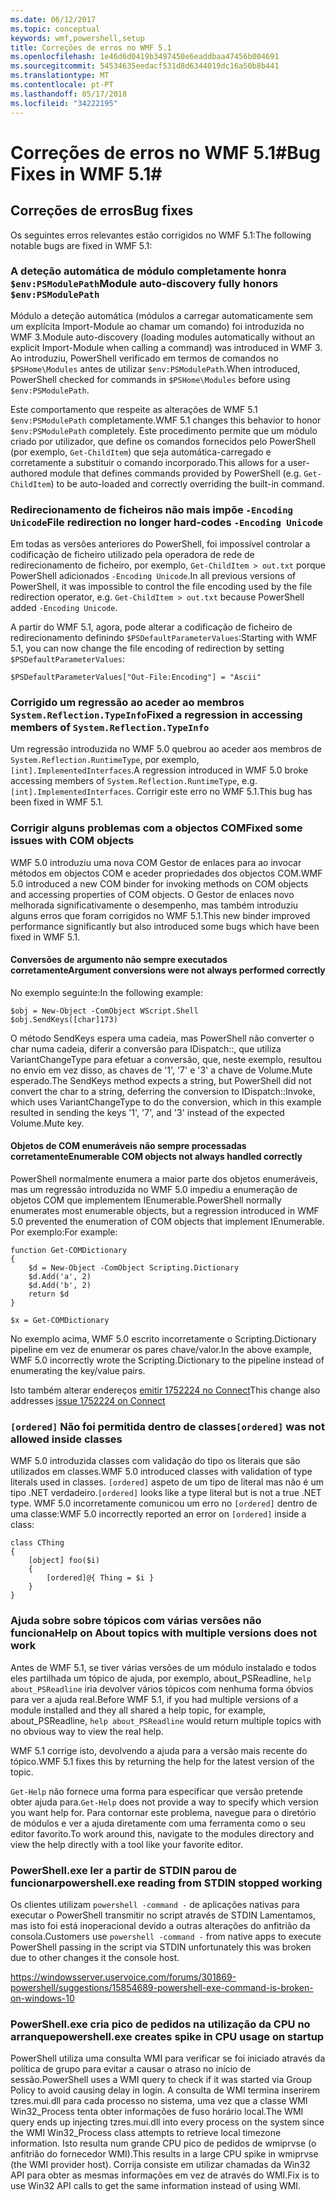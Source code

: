 ```yaml
---
ms.date: 06/12/2017
ms.topic: conceptual
keywords: wmf,powershell,setup
title: Correções de erros no WMF 5.1
ms.openlocfilehash: 1e46d6d0419b3497450e6eaddbaa47456b004691
ms.sourcegitcommit: 54534635eedacf531d8d6344019dc16a50b8b441
ms.translationtype: MT
ms.contentlocale: pt-PT
ms.lasthandoff: 05/17/2018
ms.locfileid: "34222195"
---
```

# <a name="bug-fixes-in-wmf-51"></a><span data-ttu-id="18f6a-103">Correções de erros no WMF 5.1#</span><span class="sxs-lookup"><span data-stu-id="18f6a-103">Bug Fixes in WMF 5.1#</span></span>

## <a name="bug-fixes"></a><span data-ttu-id="18f6a-104">Correções de erros</span><span class="sxs-lookup"><span data-stu-id="18f6a-104">Bug fixes</span></span> ##

<span data-ttu-id="18f6a-105">Os seguintes erros relevantes estão corrigidos no WMF 5.1:</span><span class="sxs-lookup"><span data-stu-id="18f6a-105">The following notable bugs are fixed in WMF 5.1:</span></span>

### <a name="module-auto-discovery-fully-honors-envpsmodulepath"></a><span data-ttu-id="18f6a-106">A deteção automática de módulo completamente honra `$env:PSModulePath`</span><span class="sxs-lookup"><span data-stu-id="18f6a-106">Module auto-discovery fully honors `$env:PSModulePath`</span></span> ###

<span data-ttu-id="18f6a-107">Módulo a deteção automática (módulos a carregar automaticamente sem um explícita Import-Module ao chamar um comando) foi introduzida no WMF 3.</span><span class="sxs-lookup"><span data-stu-id="18f6a-107">Module auto-discovery (loading modules automatically without an explicit Import-Module when calling a command) was introduced in WMF 3.</span></span>
<span data-ttu-id="18f6a-108">Ao introduziu, PowerShell verificado em termos de comandos no `$PSHome\Modules` antes de utilizar `$env:PSModulePath`.</span><span class="sxs-lookup"><span data-stu-id="18f6a-108">When introduced, PowerShell checked for commands in `$PSHome\Modules` before using `$env:PSModulePath`.</span></span>

<span data-ttu-id="18f6a-109">Este comportamento que respeite as alterações de WMF 5.1 `$env:PSModulePath` completamente.</span><span class="sxs-lookup"><span data-stu-id="18f6a-109">WMF 5.1 changes this behavior to honor `$env:PSModulePath` completely.</span></span>
<span data-ttu-id="18f6a-110">Este procedimento permite que um módulo criado por utilizador, que define os comandos fornecidos pelo PowerShell (por exemplo, `Get-ChildItem`) que seja automática-carregado e corretamente a substituir o comando incorporado.</span><span class="sxs-lookup"><span data-stu-id="18f6a-110">This allows for a user-authored module that defines commands provided by PowerShell (e.g. `Get-ChildItem`) to be auto-loaded and correctly overriding the built-in command.</span></span>

### <a name="file-redirection-no-longer-hard-codes--encoding-unicode"></a><span data-ttu-id="18f6a-111">Redirecionamento de ficheiros não mais impõe `-Encoding Unicode`</span><span class="sxs-lookup"><span data-stu-id="18f6a-111">File redirection no longer hard-codes `-Encoding Unicode`</span></span> ###

<span data-ttu-id="18f6a-112">Em todas as versões anteriores do PowerShell, foi impossível controlar a codificação de ficheiro utilizado pela operadora de rede de redirecionamento de ficheiro, por exemplo, `Get-ChildItem > out.txt` porque PowerShell adicionados `-Encoding Unicode`.</span><span class="sxs-lookup"><span data-stu-id="18f6a-112">In all previous versions of PowerShell, it was impossible to control the file encoding used by the file redirection operator, e.g. `Get-ChildItem > out.txt` because PowerShell added `-Encoding Unicode`.</span></span>

<span data-ttu-id="18f6a-113">A partir do WMF 5.1, agora, pode alterar a codificação de ficheiro de redirecionamento definindo `$PSDefaultParameterValues`:</span><span class="sxs-lookup"><span data-stu-id="18f6a-113">Starting with WMF 5.1, you can now change the file encoding of redirection by setting `$PSDefaultParameterValues`:</span></span>

```
$PSDefaultParameterValues["Out-File:Encoding"] = "Ascii"
```

### <a name="fixed-a-regression-in-accessing-members-of-systemreflectiontypeinfo"></a><span data-ttu-id="18f6a-114">Corrigido um regressão ao aceder ao membros `System.Reflection.TypeInfo`</span><span class="sxs-lookup"><span data-stu-id="18f6a-114">Fixed a regression in accessing members of `System.Reflection.TypeInfo`</span></span> ###

<span data-ttu-id="18f6a-115">Um regressão introduzida no WMF 5.0 quebrou ao aceder aos membros de `System.Reflection.RuntimeType`, por exemplo, `[int].ImplementedInterfaces`.</span><span class="sxs-lookup"><span data-stu-id="18f6a-115">A regression introduced in WMF 5.0 broke accessing members of `System.Reflection.RuntimeType`, e.g. `[int].ImplementedInterfaces`.</span></span>
<span data-ttu-id="18f6a-116">Corrigir este erro no WMF 5.1.</span><span class="sxs-lookup"><span data-stu-id="18f6a-116">This bug has been fixed in WMF 5.1.</span></span>


### <a name="fixed-some-issues-with-com-objects"></a><span data-ttu-id="18f6a-117">Corrigir alguns problemas com a objectos COM</span><span class="sxs-lookup"><span data-stu-id="18f6a-117">Fixed some issues with COM objects</span></span> ###

<span data-ttu-id="18f6a-118">WMF 5.0 introduziu uma nova COM Gestor de enlaces para ao invocar métodos em objectos COM e aceder propriedades dos objectos COM.</span><span class="sxs-lookup"><span data-stu-id="18f6a-118">WMF 5.0 introduced a new COM binder for invoking methods on COM objects and accessing properties of COM objects.</span></span>
<span data-ttu-id="18f6a-119">O Gestor de enlaces novo melhorada significativamente o desempenho, mas também introduziu alguns erros que foram corrigidos no WMF 5.1.</span><span class="sxs-lookup"><span data-stu-id="18f6a-119">This new binder improved performance significantly but also introduced some bugs which have been fixed in WMF 5.1.</span></span>

#### <a name="argument-conversions-were-not-always-performed-correctly"></a><span data-ttu-id="18f6a-120">Conversões de argumento não sempre executados corretamente</span><span class="sxs-lookup"><span data-stu-id="18f6a-120">Argument conversions were not always performed correctly</span></span> ####

<span data-ttu-id="18f6a-121">No exemplo seguinte:</span><span class="sxs-lookup"><span data-stu-id="18f6a-121">In the following example:</span></span>

```
$obj = New-Object -ComObject WScript.Shell
$obj.SendKeys([char]173)
```

<span data-ttu-id="18f6a-122">O método SendKeys espera uma cadeia, mas PowerShell não converter o char numa cadeia, diferir a conversão para IDispatch::, que utiliza VariantChangeType para efetuar a conversão, que, neste exemplo, resultou no envio em vez disso, as chaves de '1', '7' e '3' a chave de Volume.Mute esperado.</span><span class="sxs-lookup"><span data-stu-id="18f6a-122">The SendKeys method expects a string, but PowerShell did not convert the char to a string, deferring the conversion to IDispatch::Invoke, which uses VariantChangeType to do the conversion, which in this example resulted in sending the keys '1', '7', and '3' instead of the expected Volume.Mute key.</span></span>

#### <a name="enumerable-com-objects-not-always-handled-correctly"></a><span data-ttu-id="18f6a-123">Objetos de COM enumeráveis não sempre processadas corretamente</span><span class="sxs-lookup"><span data-stu-id="18f6a-123">Enumerable COM objects not always handled correctly</span></span> ####

<span data-ttu-id="18f6a-124">PowerShell normalmente enumera a maior parte dos objetos enumeráveis, mas um regressão introduzida no WMF 5.0 impediu a enumeração de objetos COM que implementem IEnumerable.</span><span class="sxs-lookup"><span data-stu-id="18f6a-124">PowerShell normally enumerates most enumerable objects, but a regression introduced in WMF 5.0 prevented the enumeration of COM objects that implement IEnumerable.</span></span>  <span data-ttu-id="18f6a-125">Por exemplo:</span><span class="sxs-lookup"><span data-stu-id="18f6a-125">For example:</span></span>

```
function Get-COMDictionary
{
    $d = New-Object -ComObject Scripting.Dictionary
    $d.Add('a', 2)
    $d.Add('b', 2)
    return $d
}

$x = Get-COMDictionary
```

<span data-ttu-id="18f6a-126">No exemplo acima, WMF 5.0 escrito incorretamente o Scripting.Dictionary pipeline em vez de enumerar os pares chave/valor.</span><span class="sxs-lookup"><span data-stu-id="18f6a-126">In the above example, WMF 5.0 incorrectly wrote the Scripting.Dictionary to the pipeline instead of enumerating the key/value pairs.</span></span>

<span data-ttu-id="18f6a-127">Isto também alterar endereços [emitir 1752224 no Connect](https://connect.microsoft.com/PowerShell/feedback/details/1752224)</span><span class="sxs-lookup"><span data-stu-id="18f6a-127">This change also addresses [issue 1752224 on Connect](https://connect.microsoft.com/PowerShell/feedback/details/1752224)</span></span>

### <a name="ordered-was-not-allowed-inside-classes"></a><span data-ttu-id="18f6a-128">`[ordered]` Não foi permitida dentro de classes</span><span class="sxs-lookup"><span data-stu-id="18f6a-128">`[ordered]` was not allowed inside classes</span></span> ###

<span data-ttu-id="18f6a-129">WMF 5.0 introduzida classes com validação do tipo os literais que são utilizados em classes.</span><span class="sxs-lookup"><span data-stu-id="18f6a-129">WMF 5.0 introduced classes with validation of type literals used in classes.</span></span>
<span data-ttu-id="18f6a-130">`[ordered]` aspeto de um tipo de literal mas não é um tipo .NET verdadeiro.</span><span class="sxs-lookup"><span data-stu-id="18f6a-130">`[ordered]` looks like a type literal but is not a true .NET type.</span></span>
<span data-ttu-id="18f6a-131">WMF 5.0 incorretamente comunicou um erro no `[ordered]` dentro de uma classe:</span><span class="sxs-lookup"><span data-stu-id="18f6a-131">WMF 5.0 incorrectly reported an error on `[ordered]` inside a class:</span></span>

```
class CThing
{
    [object] foo($i)
    {
        [ordered]@{ Thing = $i }
    }
}
```


### <a name="help-on-about-topics-with-multiple-versions-does-not-work"></a><span data-ttu-id="18f6a-132">Ajuda sobre sobre tópicos com várias versões não funciona</span><span class="sxs-lookup"><span data-stu-id="18f6a-132">Help on About topics with multiple versions does not work</span></span> ###

<span data-ttu-id="18f6a-133">Antes de WMF 5.1, se tiver várias versões de um módulo instalado e todos eles partilhada um tópico de ajuda, por exemplo, about_PSReadline, `help about_PSReadline` iria devolver vários tópicos com nenhuma forma óbvios para ver a ajuda real.</span><span class="sxs-lookup"><span data-stu-id="18f6a-133">Before WMF 5.1, if you had multiple versions of a module installed and they all shared a help topic, for example, about_PSReadline, `help about_PSReadline` would return multiple topics with no obvious way to view the real help.</span></span>

<span data-ttu-id="18f6a-134">WMF 5.1 corrige isto, devolvendo a ajuda para a versão mais recente do tópico.</span><span class="sxs-lookup"><span data-stu-id="18f6a-134">WMF 5.1 fixes this by returning the help for the latest version of the topic.</span></span>

<span data-ttu-id="18f6a-135">`Get-Help` não fornece uma forma para especificar que versão pretende obter ajuda para.</span><span class="sxs-lookup"><span data-stu-id="18f6a-135">`Get-Help` does not provide a way to specify which version you want help for.</span></span>
<span data-ttu-id="18f6a-136">Para contornar este problema, navegue para o diretório de módulos e ver a ajuda diretamente com uma ferramenta como o seu editor favorito.</span><span class="sxs-lookup"><span data-stu-id="18f6a-136">To work around this, navigate to the modules directory and view the help directly with a tool like your favorite editor.</span></span>

### <a name="powershellexe-reading-from-stdin-stopped-working"></a><span data-ttu-id="18f6a-137">PowerShell.exe ler a partir de STDIN parou de funcionar</span><span class="sxs-lookup"><span data-stu-id="18f6a-137">powershell.exe reading from STDIN stopped working</span></span>

<span data-ttu-id="18f6a-138">Os clientes utilizam `powershell -command -` de aplicações nativas para executar o PowerShell transmitir no script através de STDIN Lamentamos, mas isto foi está inoperacional devido a outras alterações do anfitrião da consola.</span><span class="sxs-lookup"><span data-stu-id="18f6a-138">Customers use `powershell -command -` from native apps to execute PowerShell passing in the script via STDIN unfortunately this was broken due to other changes it the console host.</span></span>

https://windowsserver.uservoice.com/forums/301869-powershell/suggestions/15854689-powershell-exe-command-is-broken-on-windows-10

### <a name="powershellexe-creates-spike-in-cpu-usage-on-startup"></a><span data-ttu-id="18f6a-139">PowerShell.exe cria pico de pedidos na utilização da CPU no arranque</span><span class="sxs-lookup"><span data-stu-id="18f6a-139">powershell.exe creates spike in CPU usage on startup</span></span>

<span data-ttu-id="18f6a-140">PowerShell utiliza uma consulta WMI para verificar se foi iniciado através da política de grupo para evitar a causar o atraso no início de sessão.</span><span class="sxs-lookup"><span data-stu-id="18f6a-140">PowerShell uses a WMI query to check if it was started via Group Policy to avoid causing delay in login.</span></span>
<span data-ttu-id="18f6a-141">A consulta de WMI termina inserirem tzres.mui.dll para cada processo no sistema, uma vez que a classe WMI Win32_Process tenta obter informações de fuso horário local.</span><span class="sxs-lookup"><span data-stu-id="18f6a-141">The WMI query ends up injecting tzres.mui.dll into every process on the system since the WMI Win32_Process class attempts to retrieve local timezone information.</span></span>
<span data-ttu-id="18f6a-142">Isto resulta num grande CPU pico de pedidos de wmiprvse (o anfitrião do fornecedor WMI).</span><span class="sxs-lookup"><span data-stu-id="18f6a-142">This results in a large CPU spike in wmiprvse (the WMI provider host).</span></span>
<span data-ttu-id="18f6a-143">Corrija consiste em utilizar chamadas da Win32 API para obter as mesmas informações em vez de através do WMI.</span><span class="sxs-lookup"><span data-stu-id="18f6a-143">Fix is to use Win32 API calls to get the same information instead of using WMI.</span></span>
